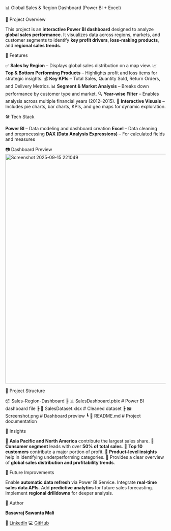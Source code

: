 
 📊 Global Sales & Region Dashboard (Power BI + Excel)

 📌 Project Overview

This project is an **interactive Power BI dashboard** designed to analyze **global sales performance**.
It visualizes data across regions, markets, and customer segments to identify **key profit drivers**, **loss-making products**, and **regional sales trends**.

 🚀 Features

✅ **Sales by Region** – Displays global sales distribution on a map view.
📈 **Top & Bottom Performing Products** – Highlights profit and loss items for strategic insights.
💰 **Key KPIs** – Total Sales, Quantity Sold, Return Orders, and Delivery Metrics.
📊 **Segment & Market Analysis** – Breaks down performance by customer type and market.
🔍 **Year-wise Filter** – Enables analysis across multiple financial years (2012–2015).
🧠 **Interactive Visuals** – Includes pie charts, bar charts, KPIs, and geo maps for dynamic exploration.

 🛠️ Tech Stack

 **Power BI** – Data modeling and dashboard creation
 **Excel** – Data cleaning and preprocessing
 **DAX (Data Analysis Expressions)** – For calculated fields and measures

📷 Dashboard Preview
<img width="1305" height="722" alt="Screenshot 2025-09-15 221049" src="https://github.com/user-attachments/assets/06051735-e0d3-46c8-9a28-49936859f460" />


📂 Project Structure

📦 Sales-Region-Dashboard
 ┣ 📊 SalesDashboard.pbix      # Power BI dashboard file
 ┣ 📄 SalesDataset.xlsx        # Cleaned dataset
 ┣ 🖼️ Screenshot.png           # Dashboard preview
 ┗ 📜 README.md                # Project documentation

 📑 Insights

📌 **Asia Pacific and North America** contribute the largest sales share.
📌 **Consumer segment** leads with over **50% of total sales**.
📌 **Top 10 customers** contribute a major portion of profit.
📌 **Product-level insights** help in identifying underperforming categories.
📌 Provides a clear overview of **global sales distribution and profitability trends**.

🔮 Future Improvements

Enable **automatic data refresh** via Power BI Service.
Integrate **real-time sales data APIs**.
Add **predictive analytics** for future sales forecasting.
Implement **regional drilldowns** for deeper analysis.

 🙌 Author

**Basavraj Sawanta Mali**

💼 [LinkedIn](https://www.linkedin.com/in/basavraj-mali-531592236)
💻 [GitHub](https://github.com/Sagarmali1028)
